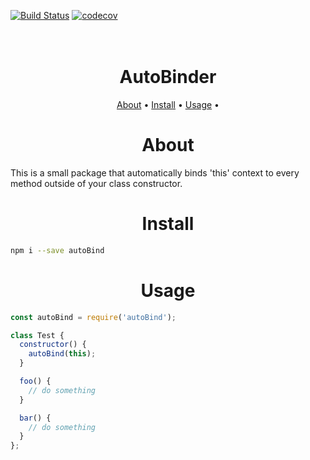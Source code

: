 [![Build Status](https://travis-ci.com/BalenD/AutoBinder.svg?branch=master)](https://travis-ci.com/BalenD/AutoBinder)
[![codecov](https://codecov.io/gh/BalenD/AutoBinder/branch/master/graph/badge.svg)](https://codecov.io/gh/BalenD/AutoBinder)

<h1 align="center">
  <br>
  AutoBinder
  <br>
</h1>

<p align="center">
  <a href="#about">About</a> •
  <a href="#install">Install</a> •
  <a href="#usage">Usage</a> •
</p>

<h1 align="center" id="#about">About</h1>
This is a small package that automatically binds 'this' context to every method outside of your class constructor.
<h1 align="center" id="#install">Install</h1>

```bash
npm i --save autoBind
```

<h1 align="center" id="#usage">Usage</h1>

```javascript
const autoBind = require('autoBind');

class Test {
  constructor() {
    autoBind(this);
  }

  foo() {
    // do something
  }

  bar() {
    // do something
  }
};
```
